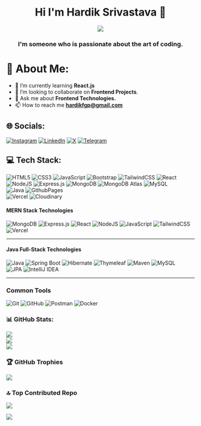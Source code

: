 <h1 align="center">Hi I'm Hardik Srivastava 🤝</h1>

 <p align="center">
<a align="center" href="https://github.com/DenverCoder1/readme-typing-svg"><img src="https://readme-typing-svg.herokuapp.com?&font=IBM+Plex+Sans&color=F72EE2&lines=Welcome+to+my+GitHub+Profile!;I’m+interested+in+OPEN+SOURCE;WEB+DEV;Communitiy+Building+👨‍💻" /></a>
</p>

<h3 align="center">I'm someone who is passionate about the art of coding.</h3>

# 💫 About Me:

- 🌱 I’m currently learning **React.js**
- 🤝 I’m looking to collaborate on **Frontend Projects**.
- 💬 Ask me about **Frontend Technologies.**
- 📫 How to reach me **hardikfgp@gmail.com**
  
<!-- 
📄 Know about my experiences [https://drive.google.com/file/d/14sCTjvkkkZLvASgleMiLOajo2M-jiR_O/view?usp=sharing](https://drive.google.com/file/d/14sCTjvkkkZLvASgleMiLOajo2M-jiR_O/view?usp=sharing) 
⚡ Fun fact **I can solve a Rubik's Cube in under 40 seconds! 🧊⏱️
-->

## 🌐 Socials:
[![Instagram](https://img.shields.io/badge/Instagram-%23E4405F.svg?logo=Instagram&logoColor=white)](https://www.instagram.com/hardiksrivastavaaa/) 
[![LinkedIn](https://img.shields.io/badge/LinkedIn-%230077B5.svg?logo=linkedin&logoColor=white)](https://www.linkedin.com/in/hardiksrivastavaa) 
[![X](https://img.shields.io/badge/X-black.svg?logo=X&logoColor=white)](https://twitter.com/@hardikfgp) 
[![Telegram](https://img.shields.io/badge/Telegram-black.svg?logo=Telegram&logoColor=white)](https://https://t.me/saranshsrivastava)

## 💻 Tech Stack:
<!-- 
![C](https://img.shields.io/badge/c-%2300599C.svg?style=plastic&logo=c&logoColor=white) 
![TypeScript](https://img.shields.io/badge/typescript-%23007ACC.svg?style=plastic&logo=typescript&logoColor=white)
![Redux](https://img.shields.io/badge/redux-%23764ABC.svg?style=plastic&logo=redux&logoColor=white)
![Material-UI](https://img.shields.io/badge/Material--UI-%230081CB.svg?style=plastic&logo=mui&logoColor=white)
-->

![HTML5](https://img.shields.io/badge/html5-%23E34F26.svg?style=plastic&logo=html5&logoColor=white) 
![CSS3](https://img.shields.io/badge/css3-%231572B6.svg?style=plastic&logo=css3&logoColor=white) 
![JavaScript](https://img.shields.io/badge/javascript-%23323330.svg?style=plastic&logo=javascript&logoColor=%23F7DF1E) 
![Bootstrap](https://img.shields.io/badge/bootstrap-%238511FA.svg?style=plastic&logo=bootstrap&logoColor=white) 
![TailwindCSS](https://img.shields.io/badge/tailwindcss-%2338B2AC.svg?style=plastic&logo=tailwind-css&logoColor=white) 
![React](https://img.shields.io/badge/react-%2361DAFB.svg?style=plastic&logo=react&logoColor=%2320232a)
![NodeJS](https://img.shields.io/badge/node.js-6DA55F?style=plastic&logo=node.js&logoColor=white) 
![Express.js](https://img.shields.io/badge/express.js-%23404d59.svg?style=plastic&logo=express&logoColor=%2361DAFB) 
![MongoDB](https://img.shields.io/badge/mongoDB-%2347A248.svg?style=plastic&logo=mongodb&logoColor=white)
![MongoDB Atlas](https://img.shields.io/badge/mongoDB%20Atlas-%2347A248.svg?style=plastic&logo=mongodb&logoColor=white)
![MySQL](https://img.shields.io/badge/mysql-4479A1.svg?style=plastic&logo=mysql&logoColor=white)  
![Java](https://img.shields.io/badge/java-%23ED8B00.svg?style=plastic&logo=openjdk&logoColor=white) 
![GithubPages](https://img.shields.io/badge/github%20pages-121013?style=plastic&logo=github&logoColor=white)  
![Vercel](https://img.shields.io/badge/vercel-%23000000.svg?style=plastic&logo=vercel&logoColor=white)
![Cloudinary](https://img.shields.io/badge/cloudinary-%233498DB.svg?style=plastic&logo=cloudinary&logoColor=white)

#### MERN Stack Technologies
![MongoDB](https://img.shields.io/badge/mongoDB-%2347A248.svg?style=plastic&logo=mongodb&logoColor=white)
![Express.js](https://img.shields.io/badge/express.js-%23404d59.svg?style=plastic&logo=express&logoColor=%2361DAFB) 
![React](https://img.shields.io/badge/react-%2361DAFB.svg?style=plastic&logo=react&logoColor=%2320232a)
![NodeJS](https://img.shields.io/badge/node.js-6DA55F?style=plastic&logo=node.js&logoColor=white)
![JavaScript](https://img.shields.io/badge/javascript-%23323330.svg?style=plastic&logo=javascript&logoColor=%23F7DF1E) 
![TailwindCSS](https://img.shields.io/badge/tailwindcss-%2338B2AC.svg?style=plastic&logo=tailwind-css&logoColor=white)
![Vercel](https://img.shields.io/badge/vercel-%23000000.svg?style=plastic&logo=vercel&logoColor=white)

---

#### Java Full-Stack Technologies
![Java](https://img.shields.io/badge/java-%23ED8B00.svg?style=plastic&logo=openjdk&logoColor=white) 
![Spring Boot](https://img.shields.io/badge/spring%20boot-%236DB33F.svg?style=plastic&logo=spring&logoColor=white)
![Hibernate](https://img.shields.io/badge/hibernate-%23923926.svg?style=plastic&logo=hibernate&logoColor=white)
![Thymeleaf](https://img.shields.io/badge/thymeleaf-%23005C0F.svg?style=plastic&logo=thymeleaf&logoColor=white)
![Maven](https://img.shields.io/badge/maven-%23C71A36.svg?style=plastic&logo=apache-maven&logoColor=white)
![MySQL](https://img.shields.io/badge/mysql-4479A1.svg?style=plastic&logo=mysql&logoColor=white)  
![JPA](https://img.shields.io/badge/JPA-%231A5276.svg?style=plastic&logo=java&logoColor=white)
![IntelliJ IDEA](https://img.shields.io/badge/IntelliJ%20IDEA-%23000000.svg?style=plastic&logo=intellij-idea&logoColor=white)

---

### Common Tools
![Git](https://img.shields.io/badge/git-%23F05033.svg?style=plastic&logo=git&logoColor=white)
![GitHub](https://img.shields.io/badge/github-%23121011.svg?style=plastic&logo=github&logoColor=white)
![Postman](https://img.shields.io/badge/postman-%23FF6C37.svg?style=plastic&logo=postman&logoColor=white)
![Docker](https://img.shields.io/badge/docker-%232496ED.svg?style=plastic&logo=docker&logoColor=white)

### 📊 GitHub Stats:
![](https://github-readme-stats.vercel.app/api?username=hardiksrivastavaa&theme=radical&hide_border=false&include_all_commits=true&count_private=false)<br/>
![](https://github-readme-streak-stats.herokuapp.com/?user=hardiksrivastavaa&theme=radical&hide_border=false)<br/>
![](https://github-readme-stats.vercel.app/api/top-langs/?username=hardiksrivastavaa&theme=radical&hide_border=false&include_all_commits=true&count_private=false&layout=compact)

### 🏆 GitHub Trophies
![](https://github-profile-trophy.vercel.app/?username=hardiksrivastavaa&theme=radical&no-frame=false&no-bg=false&margin-w=4)

### 🔝 Top Contributed Repo
![](https://github-contributor-stats.vercel.app/api?username=hardiksrivastavaa&limit=5&theme=dark&combine_all_yearly_contributions=true)

[![](https://visitcount.itsvg.in/api?id=hardiksrivastavaa&icon=0&color=0)](https://visitcount.itsvg.in)


